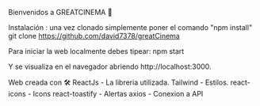 

Bienvenidos a GREATCINEMA 🚀

Instalación : una vez clonado simplemente poner el comando "npm install"
git clone https://github.com/david7378/greatCinema

Para iniciar la web localmente debes tipear:
npm start

Y se visualiza en el navegador abriendo http://localhost:3000.

Web creada con 🛠️
    ReactJs - La libreria utilizada.
    Tailwind - Estilos.
    react-icons - Icons
    react-toastify - Alertas
    axios - Conexion a API
